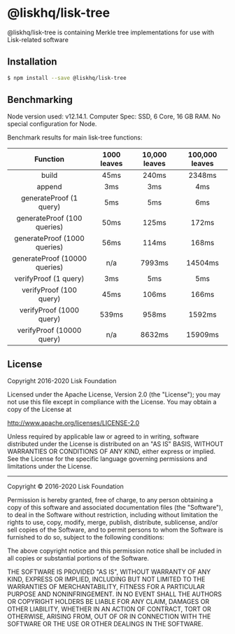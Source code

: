 # @liskhq/lisk-tree

@liskhq/lisk-tree is containing Merkle tree implementations for use with Lisk-related software

## Installation

```sh
$ npm install --save @liskhq/lisk-tree
```

## Benchmarking

Node version used: v12.14.1. Computer Spec: SSD, 6 Core, 16 GB RAM. No special configuration for Node.

Benchmark results for main lisk-tree functions:

|           Function            | 1000 leaves | 10,000 leaves | 100,000 leaves |
| :---------------------------: | :---------: | :-----------: | :------------: |
|             build             |    45ms     |     240ms     |     2348ms     |
|            append             |     3ms     |      3ms      |      4ms       |
|    generateProof (1 query)    |     5ms     |      5ms      |      6ms       |
|  generateProof (100 queries)  |    50ms     |     125ms     |     172ms      |
| generateProof (1000 queries)  |    56ms     |     114ms     |     168ms      |
| generateProof (10000 queries) |     n/a     |    7993ms     |    14504ms     |
|     verifyProof (1 query)     |     3ms     |      5ms      |      5ms       |
|    verifyProof (100 query)    |    45ms     |     106ms     |     166ms      |
|   verifyProof (1000 query)    |    539ms    |     958ms     |     1592ms     |
|   verifyProof (10000 query)   |     n/a     |    8632ms     |    15909ms     |

## License

Copyright 2016-2020 Lisk Foundation

Licensed under the Apache License, Version 2.0 (the "License");
you may not use this file except in compliance with the License.
You may obtain a copy of the License at

http://www.apache.org/licenses/LICENSE-2.0

Unless required by applicable law or agreed to in writing, software
distributed under the License is distributed on an "AS IS" BASIS,
WITHOUT WARRANTIES OR CONDITIONS OF ANY KIND, either express or implied.
See the License for the specific language governing permissions and
limitations under the License.

---

Copyright © 2016-2020 Lisk Foundation

Permission is hereby granted, free of charge, to any person obtaining a copy of this software and associated documentation files (the "Software"), to deal in the Software without restriction, including without limitation the rights to use, copy, modify, merge, publish, distribute, sublicense, and/or sell copies of the Software, and to permit persons to whom the Software is furnished to do so, subject to the following conditions:

The above copyright notice and this permission notice shall be included in all copies or substantial portions of the Software.

THE SOFTWARE IS PROVIDED "AS IS", WITHOUT WARRANTY OF ANY KIND, EXPRESS OR IMPLIED, INCLUDING BUT NOT LIMITED TO THE WARRANTIES OF MERCHANTABILITY, FITNESS FOR A PARTICULAR PURPOSE AND NONINFRINGEMENT. IN NO EVENT SHALL THE AUTHORS OR COPYRIGHT HOLDERS BE LIABLE FOR ANY CLAIM, DAMAGES OR OTHER LIABILITY, WHETHER IN AN ACTION OF CONTRACT, TORT OR OTHERWISE, ARISING FROM, OUT OF OR IN CONNECTION WITH THE SOFTWARE OR THE USE OR OTHER DEALINGS IN THE SOFTWARE.

[lisk core github]: https://github.com/LiskHQ/lisk
[lisk documentation site]: https://lisk.io/documentation/lisk-elements
